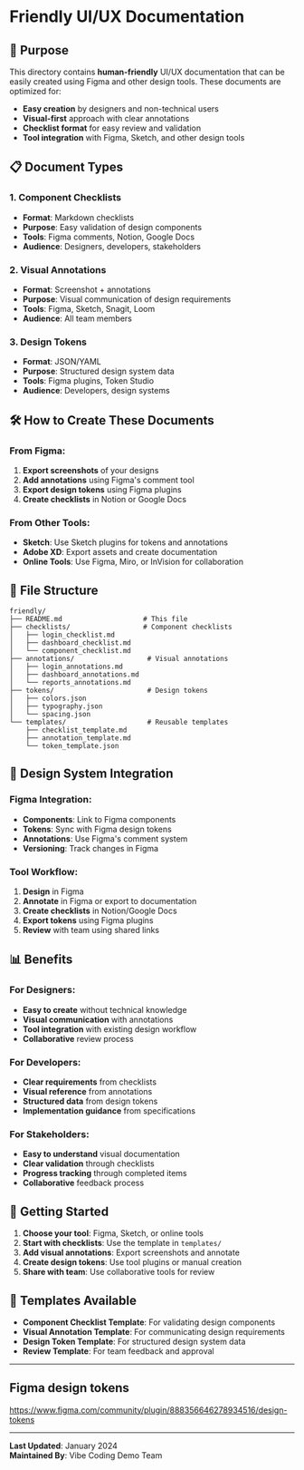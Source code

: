 # Friendly UI/UX Documentation

## 🎯 Purpose

This directory contains **human-friendly** UI/UX documentation that can be easily created using Figma and other design tools. These documents are optimized for:

- **Easy creation** by designers and non-technical users
- **Visual-first** approach with clear annotations
- **Checklist format** for easy review and validation
- **Tool integration** with Figma, Sketch, and other design tools

## 📋 Document Types

### 1. Component Checklists

- **Format**: Markdown checklists
- **Purpose**: Easy validation of design components
- **Tools**: Figma comments, Notion, Google Docs
- **Audience**: Designers, developers, stakeholders

### 2. Visual Annotations

- **Format**: Screenshot + annotations
- **Purpose**: Visual communication of design requirements
- **Tools**: Figma, Sketch, Snagit, Loom
- **Audience**: All team members

### 3. Design Tokens

- **Format**: JSON/YAML
- **Purpose**: Structured design system data
- **Tools**: Figma plugins, Token Studio
- **Audience**: Developers, design systems

## 🛠️ How to Create These Documents

### From Figma:

1. **Export screenshots** of your designs
2. **Add annotations** using Figma's comment tool
3. **Export design tokens** using Figma plugins
4. **Create checklists** in Notion or Google Docs

### From Other Tools:

- **Sketch**: Use Sketch plugins for tokens and annotations
- **Adobe XD**: Export assets and create documentation
- **Online Tools**: Use Figma, Miro, or InVision for collaboration

## 📁 File Structure

```
friendly/
├── README.md                    # This file
├── checklists/                  # Component checklists
│   ├── login_checklist.md
│   ├── dashboard_checklist.md
│   └── component_checklist.md
├── annotations/                  # Visual annotations
│   ├── login_annotations.md
│   ├── dashboard_annotations.md
│   └── reports_annotations.md
├── tokens/                       # Design tokens
│   ├── colors.json
│   ├── typography.json
│   └── spacing.json
└── templates/                    # Reusable templates
    ├── checklist_template.md
    ├── annotation_template.md
    └── token_template.json
```

## 🎨 Design System Integration

### Figma Integration:

- **Components**: Link to Figma components
- **Tokens**: Sync with Figma design tokens
- **Annotations**: Use Figma's comment system
- **Versioning**: Track changes in Figma

### Tool Workflow:

1. **Design** in Figma
2. **Annotate** in Figma or export to documentation
3. **Create checklists** in Notion/Google Docs
4. **Export tokens** using Figma plugins
5. **Review** with team using shared links

## 📊 Benefits

### For Designers:

- **Easy to create** without technical knowledge
- **Visual communication** with annotations
- **Tool integration** with existing design workflow
- **Collaborative** review process

### For Developers:

- **Clear requirements** from checklists
- **Visual reference** from annotations
- **Structured data** from design tokens
- **Implementation guidance** from specifications

### For Stakeholders:

- **Easy to understand** visual documentation
- **Clear validation** through checklists
- **Progress tracking** through completed items
- **Collaborative** feedback process

## 🚀 Getting Started

1. **Choose your tool**: Figma, Sketch, or online tools
2. **Start with checklists**: Use the template in `templates/`
3. **Add visual annotations**: Export screenshots and annotate
4. **Create design tokens**: Use tool plugins or manual creation
5. **Share with team**: Use collaborative tools for review

## 📝 Templates Available

- **Component Checklist Template**: For validating design components
- **Visual Annotation Template**: For communicating design requirements
- **Design Token Template**: For structured design system data
- **Review Template**: For team feedback and approval

---

## Figma design tokens

https://www.figma.com/community/plugin/888356646278934516/design-tokens

---

**Last Updated**: January 2024  
**Maintained By**: Vibe Coding Demo Team
